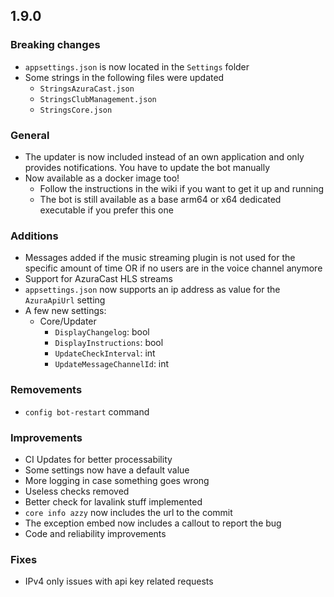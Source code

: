 ## 1.9.0
### Breaking changes
- `appsettings.json` is now located in the `Settings` folder
- Some strings in the following files were updated
  - `StringsAzuraCast.json`
  - `StringsClubManagement.json`
  - `StringsCore.json`

### General
- The updater is now included instead of an own application and only provides notifications. You have to update the bot manually
- Now available as a docker image too!
  - Follow the instructions in the wiki if you want to get it up and running
  - The bot is still available as a base arm64 or x64 dedicated executable if you prefer this one

### Additions
- Messages added if the music streaming plugin is not used for the specific amount of time OR if no users are in the voice channel anymore
- Support for AzuraCast HLS streams
- `appsettings.json` now supports an ip address as value for the `AzuraApiUrl` setting
- A few new settings:
  - Core/Updater
    - `DisplayChangelog`: bool
	- `DisplayInstructions`: bool
	- `UpdateCheckInterval`: int
	- `UpdateMessageChannelId`: int

### Removements
- `config bot-restart` command
 
### Improvements
- CI Updates for better processability
- Some settings now have a default value
- More logging in case something goes wrong
- Useless checks removed
- Better check for lavalink stuff implemented
- `core info azzy` now includes the url to the commit
- The exception embed now includes a callout to report the bug
- Code and reliability improvements

### Fixes
- IPv4 only issues with api key related requests
